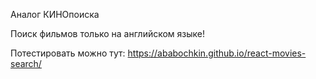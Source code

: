 Аналог КИНОпоиска

Поиск фильмов только на английском языке!

Потестировать можно тут: https://ababochkin.github.io/react-movies-search/
